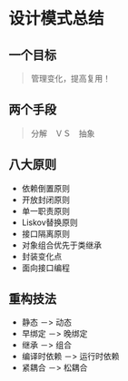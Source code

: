 # 设计模式总结

## 一个目标

> 管理变化，提高复用！

## 两个手段

> 分解　ＶＳ　抽象

## 八大原则

* 依赖倒置原则
* 开放封闭原则
* 单一职责原则
* Liskov替换原则
* 接口隔离原则
* 对象组合优先于类继承
* 封装变化点
* 面向接口编程

## 重构技法

* 静态 －> 动态
* 早绑定 －> 晚绑定
* 继承 －> 组合
* 编译时依赖 －> 运行时依赖
* 紧耦合 －> 松耦合